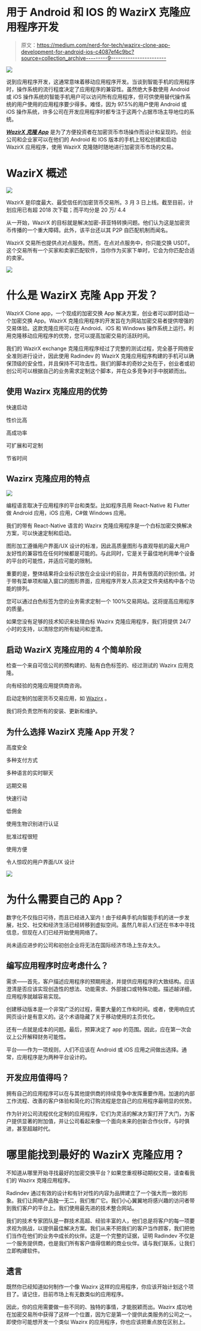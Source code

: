 # 用于 Android 和 IOS 的 WazirX 克隆应用程序开发

> 原文：<https://medium.com/nerd-for-tech/wazirx-clone-app-development-for-android-ios-c4087ef4c9bc?source=collection_archive---------9----------------------->

![](img/a41fbba627f97b04e32a34233f5c83e9.png)

说到应用程序开发，这通常意味着移动应用程序开发。当谈到智能手机的应用程序时，操作系统的流行程度决定了应用程序的兼容性。虽然绝大多数使用 Android 或 iOS 操作系统的智能手机用户可以访问所有应用程序，但可供使用替代操作系统的用户使用的应用程序要少得多。难怪，因为 97.5%的用户使用 Android 或 iOS 操作系统，许多公司在开发应用程序时都专注于这两个占据市场主导地位的系统。

[***WazirX 克隆 App***](https://radindev.com/wazirx-clone-script/?utm_source=medium&utm_medium=referral&utm_campaign=medium&utm_content=wazirx_clone_app) 是为了方便投资者在加密货币市场操作而设计和呈现的。创业公司和企业家可以在他们的 Android 和 IOS 版本的手机上轻松创建和启动 WazirX 应用程序，使用 WazirX 克隆随时随地进行加密货币市场的交易。

# **WazirX 概述**

![](img/9d34c0313bcf389f62cb8c562fed0aed.png)

WazirX 是印度最大、最受信任的加密货币交易所。3 月 3 日上线。截至目前，计划应用已有超 2018 次下载；而平均分是 20 万/ 4.4

从一开始，WazirX 的目标就是解决加密-菲亚特转换问题。他们认为这是加密货币传播的一个重大障碍。此外，该平台还以其 P2P 自匹配机制而闻名。

WazirX 交易所也提供点对点服务。然而，在点对点服务中，你只能交换 USDT。这个交易所有一个买家和卖家匹配软件，当你作为买家下单时，它会为你匹配合适的卖家。

![](img/c59d2d1c1ab8beaa6c83a81807893f83.png)

# **什么是 WazirX** **克隆 App 开发？**

WazirX Clone app，一个现成的加密交换 App 解决方案，创业者可以即时启动一个加密交换 App。WazirX 克隆应用程序的开发旨在为网站加密交易者提供增强的交易体验。这款克隆应用可以在 Android、iOS 和 Windows 操作系统上运行。利用克隆移动应用程序的优势，您可以提高加密交易的活跃时间。

我们的 WazirX exchange 克隆应用程序经过了完整的测试过程，完全基于网络安全准则进行设计，因此使用 Radindev 的 WazirX 克隆应用程序构建的手机可以确保顶级的安全性，并且保持不可攻击性。我们的脚本的奇妙之处在于，创业者或初创公司可以根据自己的业务需求定制这个脚本，并在众多竞争对手中脱颖而出。

## **使用 Wazirx 克隆应用的优势**

快速启动

性价比高

高成功率

可扩展和可定制

节省时间

## **Wazirx 克隆应用的特点**

![](img/7645d9d93320b9811b48662ad492d530.png)

编程语言取决于应用程序的平台和类型。比如程序员用 React-Native 和 Flutter 做 Android 应用，iOS 应用，C#做 Windows 应用。

我们的带有 React-Native 语言的 Wazirx 克隆应用程序是一个白标加密交换解决方案，可以快速定制和启动。

图形加工遵循用户界面/UX 设计的标准，因此高质量图形与直观导航的最大用户友好性的兼容性在任何时候都是可能的。与此同时，它是关于最佳地利用单个设备的平台的可能性，并适应可能的限制。

重要的是，整体结果将企业标识放在企业设计的前台，并具有很高的识别价值。对于带有菜单项和输入窗口的图形界面，应用程序开发人员决定文件夹结构中各个功能的排列。

您可以通过白色标签为您的业务需求定制一个 100%交易网站。这将提高应用程序的质量。

如果您没有足够的技术知识来处理白标 Wazirx 克隆应用程序，我们将提供 24/7 小时的支持，以清除您的所有疑问和澄清。

## **启动 WazirX** **克隆应用**的 4 个简单阶段

检查一个来自可信公司的预构建的、贴有白色标签的、经过测试的 Wazirx 应用克隆。

向有经验的克隆应用提供商咨询。

启动定制的加密货币交易应用，如 [Wazirx](https://wazirx.com/) 。

我们将负责您所有的安装、更新和维护。

## **为什么选择 WazirX** **克隆 App 开发？**

高度安全

多种支付方式

多种语言的实时聊天

远期交易

快速行动

低佣金

使用生物识别进行认证

批准过程很短

使用方便

令人惊叹的用户界面/UX 设计

![](img/575884752115fdf1d964238aca41e53c.png)

# **为什么需要自己的 App？**

数字化不仅指日可待，而且已经进入室内！由于经典手机向智能手机的进一步发展，社交、社交和经济生活已经转移到虚拟空间。虽然几年前人们还在书本中寻找信息，但现在人们已经开始使用网络了。

尚未适应进步的公司和初创企业将无法在国际经济市场上生存太久。

## **编写应用程序时应考虑什么？**

需求——首先，客户描述应用程序的预期用途，并提供应用程序的大致结构。应该澄清是否应该实现创造性的想法、功能需求、外部接口或特殊功能。描述越详细，应用程序就越容易实现。

创建移动版本是一个非常广泛的过程，需要大量的工作和时间。或者，使用响应式网页设计是有意义的。这个术语隐藏了关于移动使用的主页优化。

还有一点就是成本的问题。最后，预算决定了 app 的范围。因此，应在第一次会议上公开解释财务可能性。

平台——作为一项规则，人们不应该在 Android 或 iOS 应用之间做出选择。通常，应用程序是为两种平台设计的。

## **开发应用值得吗？**

拥有自己的应用程序可以在与其他提供商的持续竞争中发挥重要作用。加速的内部工作流程、改善的客户体验和简化的订购流程是您自己的应用程序最明显的优势。

作为针对公司流程优化定制的应用程序，它们为灵活的解决方案打开了大门，为客户提供显著的附加值，并让公司看起来像一个面向未来的创新合作伙伴，与时俱进，甚至超越时代。

# **哪里能找到最好的 WazirX 克隆应用？**

不知道从哪里开始寻找最好的加密交换平台？如果您重视移动期权交易，请查看我们的 Wazirx 克隆应用程序。

Radindev 通过有效的设计和有针对性的内容为品牌建立了一个强大而一致的形象。我们让网络产品独一无二，我们推广它。我们小心翼翼地将感兴趣的访问者带到我们客户的平台上。我们使用最先进的技术整合网站。

我们的技术专家团队是一群技术高超、经验丰富的人，他们总是将客户的每一项要求视为挑战，以提供最佳解决方案。我们从来不把我们的客户当作顾客，我们把他们当作在他们的业务中成长的伙伴。这是一个完整的证据，证明 Radindev 不仅是一个服务提供商，也是我们所有客户值得信赖的商业伙伴。请与我们联系，让我们立即构建软件。

## **遗言**

既然你已经知道如何制作一个像 Wazirx 这样的应用程序，你应该开始计划这个项目了。请记住，目前市场上有无数类似的应用程序。

因此，你的应用需要做一些不同的、独特的事情，才能脱颖而出。Wazirx 成功地在加密交易所中获得了这样一个位置，因为它是第一个提供此类服务的公司之一。即使你可能想开发一个类似 Wazirx 的应用程序，你也应该把重点放在区别上。